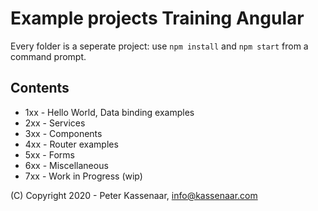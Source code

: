# Example projects Training Angular

Every folder is a seperate project: use `npm install`  and `npm start` from a command prompt. 

## Contents
- 1xx - Hello World, Data binding examples
- 2xx - Services
- 3xx - Components
- 4xx - Router examples
- 5xx - Forms
- 6xx - Miscellaneous
- 7xx - Work in Progress (wip)

(C) Copyright 2020 - Peter Kassenaar, info@kassenaar.com
 
